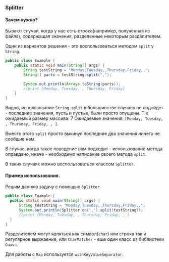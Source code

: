 ### Splitter
#### Зачем нужно?
Бывают случаи, когда у нас есть строка(например, полученная из файла), содержащая значения, разделенные
некоторым разделителем.

Один из вариантов решения - это воспользоваться методом `split` у `String`.
```java
public class Example {
    public static void main(String[] args) {
        String testString = "Monday,Tuesday,,Thursday,Friday,,";
        String[] parts = testString.split(",");

        System.out.println(Arrays.toString(parts));
        //print [Monday, Tuesday, , Thursday, Friday]
    }
}
```

Видно, использование `String.split` в большинстве случаев не подойдет  - последние значения, пусть и пустые, были просто опущены.
Т.е ожидаемый размер массива: 7
Ожидаемые значения: `[Monday, Tuesday, , Thursday, Friday, , ]`.

Вместо этого `split` просто выкинул последние два значения ничего не сообщив нам.

В случае, когда такое поведение вам подходит - использование метода оправдано, иначе - необходимо написание своего метода `split`.

В таких случаях можно воспользоваться классом `Splitter`.

#### Пример использования.
Решим данную задачу с помощью `Splitter`.
```java
public class Example {
  public static void main(String[] args) {
      String testString = "Monday,Tuesday,,Thursday,Friday,,";
      System.out.println(Splitter.on(',').split(testString));
      //print [Monday, Tuesday, , Thursday, Friday, , ]
  }
}
```
Разделителем могут являться как символ(`char`) или строка так и регулярное выржаение, или `CharMatcher` - еще один класс из библиотеки `Guava`.

Для работы с `Map` используется `withKeyValueSeparator`.
